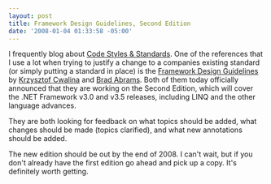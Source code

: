```yaml
---
layout: post
title: Framework Design Guidelines, Second Edition
date: '2008-01-04 01:33:58 -05:00'
---
```


I frequently blog about [Code Styles & Standards](http://geekswithblogs.net/sdorman/category/6657.aspx). One of the references that I use a lot when trying to justify a change to a companies existing standard (or simply putting a standard in place) is the [Framework Design Guidelines](http://amzn.to/28JOJA1) by [Krzysztof Cwalina](http://blogs.msdn.com/kcwalina/default.aspx) and [Brad Abrams](http://blogs.msdn.com/brada/default.aspx). Both of them today officially announced that they are working on the Second Edition, which will cover the .NET Framework v3.0 and v3.5 releases, including LINQ and the other language advances.

They are both looking for feedback on what topics should be added, what changes should be made (topics clarified), and what new annotations should be added. 

The new edition should be out by the end of 2008. I can't wait, but if you don't already have the first edition go ahead and pick up a copy. It's definitely worth getting.

